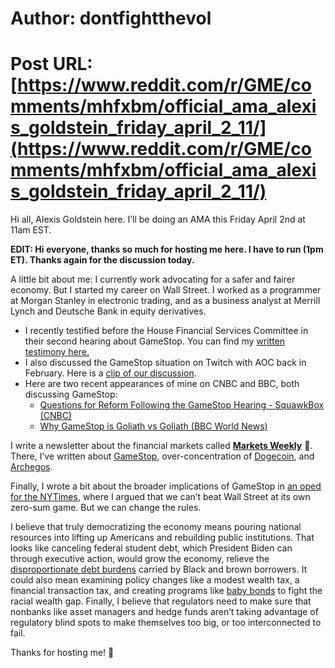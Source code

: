 # Author: dontfightthevol
# Post URL: [https://www.reddit.com/r/GME/comments/mhfxbm/official_ama_alexis_goldstein_friday_april_2_11/](https://www.reddit.com/r/GME/comments/mhfxbm/official_ama_alexis_goldstein_friday_april_2_11/)


Hi all, Alexis Goldstein here. I’ll be doing an AMA this Friday April 2nd at 11am EST.

**EDIT: Hi everyone, thanks so much for hosting me here. I have to run (1pm ET). Thanks again for the discussion today.**

A little bit about me: I currently work advocating for a safer and fairer economy. But I started my career on Wall Street. I worked as a programmer at Morgan Stanley in electronic trading, and as a business analyst at Merrill Lynch and Deutsche Bank in equity derivatives.

* I recently testified before the House Financial Services Committee in their second hearing about GameStop. You can find my [written testimony here.](https://financialservices.house.gov/uploadedfiles/hhrg-117-ba00-wstate-goldsteina-20210317.pdf)
* I also discussed the GameStop situation on Twitch with AOC back in February. Here is a [clip of our discussion](https://boingboing.net/2021/01/29/aoc-learns-how-robinhood-makes-its-money.html).
* Here are two recent appearances of mine on CNBC and BBC, both discussing GameStop:
   * [Questions for Reform Following the GameStop Hearing - SquawkBox (CNBC)](https://www.youtube.com/watch?v=jlCuvXg4vIg)
   * [Why GameStop is Goliath vs Goliath (BBC World News)](https://www.youtube.com/watch?v=sa7_KVfMuKo)

I write a newsletter about the financial markets called [**Markets Weekly**](https://marketsweekly.ghost.io/) 🦄. There, I’ve written about [GameStop](https://marketsweekly.ghost.io/what-happened-with-gamestop/), over-concentration of [Dogecoin](https://marketsweekly.ghost.io/dogecoin-elon-musk-and-questions-on-the-doge-whale/), and [Archegos](https://marketsweekly.ghost.io/archegos/).

Finally, I wrote a bit about the broader implications of GameStop in [an oped for the NYTimes](https://www.nytimes.com/2021/02/01/opinion/gamestop-biden-wall-street-reddit.html), where I argued that we can’t beat Wall Street at its own zero-sum game. But we can change the rules.

I believe that truly democratizing the economy means pouring national resources into lifting up Americans and rebuilding public institutions. That looks like canceling federal student debt, which President Biden can through executive action, would grow the economy, relieve the [disproportionate debt burdens](https://ourfinancialsecurity.org/2021/01/sign-on-letter-over-325-orgs-call-on-president-elect-biden-to-cancel-federal-student-debt-on-day-one-using-executive-action/) carried by Black and brown borrowers. It could also mean examining policy changes like a modest wealth tax, a financial transaction tax, and creating programs like [baby bonds](https://www.urban.org/urban-wire/how-baby-bonds-could-help-americans-start-adulthood-strong-and-narrow-racial-wealth-gap) to fight the racial wealth gap. Finally, I believe that regulators need to make sure that nonbanks like asset managers and hedge funds aren’t taking advantage of regulatory blind spots to make themselves too big, or too interconnected to fail.

Thanks for hosting me! 🦄